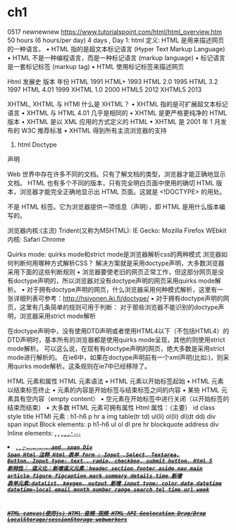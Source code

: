 # ch1

0517
newnewnew
https://www.tutorialspoint.com/html/html_overview.htm
50 hours (6 hours/per day) 4 days ,
Day 1:
html 
定义:
HTML 是用来描述网页的一种语言。
•	HTML 指的是超文本标记语言 (Hyper Text Markup Language)
•	HTML 不是一种编程语言，而是一种标记语言 (markup language)
•	标记语言是一套标记标签 (markup tag)
•	HTML 使用标记标签来描述网页

Html 发展史
版本	年份
HTML	1991
HTML+	1993
HTML 2.0	1995
HTML 3.2	1997
HTML 4.01	1999
XHTML 1.0	2000
HTML5	2012
XHTML5	2013

XHTML, XHTML 与 HTMl
什么是 XHTML？
•	XHTML 指的是可扩展超文本标记语言
•	XHTML 与 HTML 4.01 几乎是相同的
•	XHTML 是更严格更纯净的 HTML 版本
•	XHTML 是以 XML 应用的方式定义的 HTML
•	XHTML 是 2001 年 1 月发布的 W3C 推荐标准
•	XHTML 得到所有主流浏览器的支持

1.	html Doctype
<!DOCTYPE> 声明
Web 世界中存在许多不同的文档。只有了解文档的类型，浏览器才能正确地显示文档。
HTML 也有多个不同的版本，只有完全明白页面中使用的确切 HTML 版本，浏览器才能完全正确地显示出 HTML 页面。这就是 <!DOCTYPE> 的用处。
<!DOCTYPE> 不是 HTML 标签。它为浏览器提供一项信息（声明），即 HTML 是用什么版本编写的。

浏览器内核:(主流)
Trident(又称为MSHTML): IE
Gecko: Mozilla Firefox
WEbkit内核: Safari Chrome

Quirks mode:
quirks mode和strict mode是浏览器解析css的两种模式
浏览器如何判断何用哪种方式解析CSS？
解决方案就是采用doctype声明，大多数浏览器采用下面的这些判断规则
•	    浏览器要使老旧的网页正常工作，但这部分网页是没有doctype声明的，所以浏览器对没有doctype声明的网页采用quirks mode解析。
•	    对于拥有doctype声明的网页，什么浏览器采用何种模式解析，这里有一张详细列表可参考：http://hsivonen.iki.fi/doctype/
•	    对于拥有doctype声明的网页，这里有几条简单的规则可用于判断：
对于那些浏览器不能识别的doctype声明，浏览器采用strict mode解析
 
在doctype声明中，没有使用DTD声明或者使用HTML4以下（不包括HTML4）的DTD声明时，基本所有的浏览器都是使用quirks mode呈现，其他的则使用strict mode解析。
可以这么说，在现有有doctype声明的网页，绝大多数是采用strict mode进行解析的。
在ie6中，如果在doctype声明前有一个xml声明(比如:<?xml version="1.0" encoding="iso-8859-1"?>)，则采用quirks mode解析。这条规则在ie7中已经移除了。

HTML 元素和属性
HTML 元素语法
•	HTML 元素以开始标签起始
•	HTML 元素以结束标签终止
•	元素的内容是开始标签与结束标签之间的内容
•	某些 HTML 元素具有空内容（empty content）
•	空元素在开始标签中进行关闭（以开始标签的结束而结束）
•	大多数 HTML 元素可拥有属性
Html 属性：（主要）
id class style title
HTMl 元素 : h1-h6 p hr a img table(tr td) ul(li) ol(li) dl(dt dd) div span input
Block elements: p h1-h6 ul ol dl pre hr blockquote address div 
Inline elements: <b>, <i>, <u>, <em>, <strong>, <sup>, <sub>, <big>, <small>, <li>, <ins>, <del>, <code>, <cite>, <dfn>, <kbd>, and <var> span 
Div 
Span
Html 注释<!--注释内容-->
Html 表单 form : Input ,Select, Textarea, Button.
Input type: text , radio, checkbox, submit button.
Html 5 新特性：
语义化：新增语义元素：header section footer aside nav main article figure figcaption mark summary details time
新增 表单元素:datalist, keygen, output
新增 input type: color date datetime datetime-local email month number range search tel time url week

HTML canvas(使用js)
HTMl 音频 视频
HTML API
Geolocation Drag/Drop LocalStorage/sessionStorage webworkers

